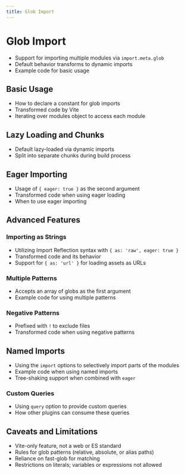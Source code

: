 ```yaml
---
title: Glob Import
---
```


# Glob Import

- Support for importing multiple modules via `import.meta.glob`
- Default behavior transforms to dynamic imports
- Example code for basic usage

## Basic Usage

- How to declare a constant for glob imports
- Transformed code by Vite
- Iterating over modules object to access each module

## Lazy Loading and Chunks

- Default lazy-loaded via dynamic imports
- Split into separate chunks during build process

## Eager Importing

- Usage of `{ eager: true }` as the second argument
- Transformed code when using eager loading
- When to use eager importing

## Advanced Features

### Importing as Strings

- Utilizing Import Reflection syntax with `{ as: 'raw', eager: true }`
- Transformed code and its behavior
- Support for `{ as: 'url' }` for loading assets as URLs

### Multiple Patterns

- Accepts an array of globs as the first argument
- Example code for using multiple patterns

### Negative Patterns

- Prefixed with `!` to exclude files
- Transformed code when using negative patterns

## Named Imports

- Using the `import` options to selectively import parts of the modules
- Example code when using named imports
- Tree-shaking support when combined with `eager`

### Custom Queries

- Using `query` option to provide custom queries
- How other plugins can consume these queries

## Caveats and Limitations

- Vite-only feature, not a web or ES standard
- Rules for glob patterns (relative, absolute, or alias paths)
- Reliance on fast-glob for matching
- Restrictions on literals; variables or expressions not allowed
